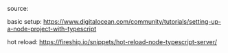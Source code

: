 source:

basic setup: https://www.digitalocean.com/community/tutorials/setting-up-a-node-project-with-typescript

hot reload: https://fireship.io/snippets/hot-reload-node-typescript-server/
